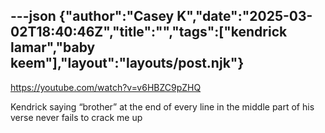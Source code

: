 ---json
{"author":"Casey K","date":"2025-03-02T18:40:46Z","title":"","tags":["kendrick lamar","baby keem"],"layout":"layouts/post.njk"}
---
https://youtube.com/watch?v=v6HBZC9pZHQ

Kendrick saying &#x201C;brother&#x201D; at the end of every line in the middle part of his verse never fails to crack me up
